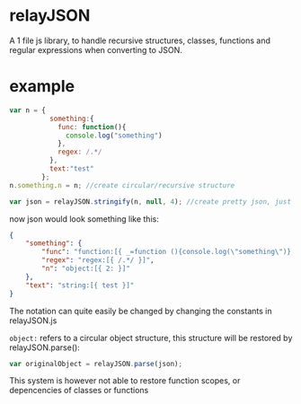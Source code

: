 # relayJSON
A 1 file js library, to handle recursive structures, classes, functions and regular expressions when converting to JSON.

# example
```js
var n = {
          something:{
            func: function(){
              console.log("something")
            }, 
            regex: /.*/
          }, 
          text:"test"
        };
n.something.n = n; //create circular/recursive structure

var json = relayJSON.stringify(n, null, 4); //create pretty json, just as you would do with normal JSON
```

now json would look something like this:
```json
{
    "something": {
        "func": "function:[{ _=function (){console.log(\"something\")} }]",
        "regex": "regex:[{ /.*/ }]",
        "n": "object:[{ 2: }]"
    },
    "text": "string:[{ test }]"
}
```
The notation can quite easily be changed by changing the constants in relayJSON.js

`object:` refers to a circular object structure, this structure will be restored by relayJSON.parse():

```js
var originalObject = relayJSON.parse(json);
```

This system is however not able to restore function scopes, or depencencies of classes or functions
